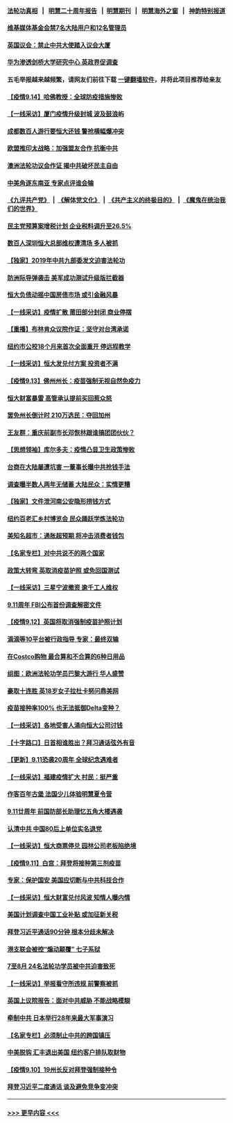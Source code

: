 #### [法轮功真相](https://github.com/gfw-breaker/truth/blob/master/README.md?t=0) &nbsp;&nbsp;|&nbsp;&nbsp; [明慧二十周年报告](https://github.com/gfw-breaker/mh-reports/blob/master/README.md?t=0) &nbsp;&nbsp;|&nbsp;&nbsp;[明慧期刊](https://github.com/gfw-breaker/mh-qikan) &nbsp;&nbsp;|&nbsp;&nbsp; [明慧海外之窗](https://github.com/gfw-breaker/mh-news/blob/master/README.md?t=0) &nbsp;&nbsp;|&nbsp;&nbsp; [神韵特别报道](https://github.com/gfw-breaker/mh-news/blob/master/shenyun.md?t=0)
#### [维基媒体基金会禁7名大陆用户和12名管理员](../pages/nf4514/n13234181.md?t=09150851) 
#### [英国议会：禁止中共大使踏入议会大厦](../pages/nf4514/n13234175.md?t=09150851) 
#### [华为渗透剑桥大学研究中心 英政界促调查](../pages/nf4514/n13233815.md?t=09150851) 
#### 五毛举报越来越频繁，请网友们前往下载 [一键翻墙软件](https://github.com/gfw-breaker/ssr-accounts)，并将此项目推荐给亲友
#### [【疫情9.14】哈佛教授：全球防疫措施惨败](../pages/nf4514/n13232904.md?t=09150851) 
#### [【一线采访】厦门疫情升级封城 波及鼓浪屿](../pages/nf4514/n13233108.md?t=09150851) 
#### [成都数百人游行要恒大还钱 警抢横幅爆冲突](../pages/nf4514/n13232765.md?t=09150851) 
#### [欧盟推印太战略：加强盟友合作 抗衡中共](../pages/nf4514/n13232853.md?t=09150851) 
#### [澳洲法轮功议会作证 揭中共破坏民主自由](../pages/nf4514/n13232192.md?t=09150851) 
#### [中美角逐东南亚 专家点评谁会输](../pages/nf4514/n13231700.md?t=09150851) 
#### [《九评共产党》](https://github.com/begood0513/9ping.md/blob/master/README.md) &nbsp;|&nbsp; [《解体党文化》](../../../../jtdwh.md/blob/master/README.md)  &nbsp;|&nbsp; [《共产主义的终极目的》](../../../../gczydzjmd.md/blob/master/README.md) &nbsp;|&nbsp; [《魔鬼在统治我们的世界》](../../../../mgztzwmdsj.md/blob/master/README.md) 
#### [民主党预算案增税计划 企业税料调升至26.5%](../pages/nf4514/n13231570.md?t=09150851) 
#### [数百人深圳恒大总部维权遭清场 多人被抓](../pages/nf4514/n13231523.md?t=09150851) 
#### [【独家】2019年中共九部委发文迫害法轮功](../pages/nf4514/n13228999.md?t=09150851) 
#### [防洲际导弹袭击 美军成功测试升级版拦截器](../pages/nf4514/n13231303.md?t=09150851) 
#### [恒大负债动摇中国房债市场 或引金融风暴](../pages/nf4514/n13227422.md?t=09150851) 
#### [【一线采访】疫情扩散 莆田部分封闭 商业停摆](../pages/nf4514/n13231162.md?t=09150851) 
#### [【重播】布林肯众议院作证：坚守对台湾承诺](../pages/nf4514/n13231243.md?t=09150851) 
#### [纽约市公校18个月来首次全面重开 停远程教学](../pages/nf4514/n13230599.md?t=09150851) 
#### [【一线采访】恒大发兑付方案 投资者不满](../pages/nf4514/n13229659.md?t=09150851) 
#### [【疫情9.13】佛州州长：疫苗强制无视自然免疫力](../pages/nf4514/n13229759.md?t=09150851) 
#### [恒大财富暴雷 高管承认提前买回惹众怒](../pages/nf4514/n13229104.md?t=09150851) 
#### [罢免州长倒计时 210万选民：夺回加州](../pages/nf4514/n13230573.md?t=09150851) 
#### [王友群：重庆前副市长邓恢林跟谁搞团团伙伙？](../pages/nf4514/n13228367.md?t=09150851) 
#### [【思想领袖】库尔多夫：疫情凸显卫生政策惨败](../pages/nf4514/n13187610.md?t=09150851) 
#### [台商在大陆屡遭坑害 一董事长曝中共抢钱手法](../pages/nf4514/n13228035.md?t=09150851) 
#### [调查曝半数人两年无储蓄 大陆民众：实情更糟](../pages/nf4514/n13228635.md?t=09150851) 
#### [【独家】文件泄河南公安隐形捞钱方式](../pages/nf4514/n13222817.md?t=09150851) 
#### [纽约百老汇乡村博览会 民众踊跃学炼法轮功](../pages/nf4514/n13222755.md?t=09150851) 
#### [美知名超市：通胀超预期 将冲击消费者钱包](../pages/nf4514/n13228447.md?t=09150851) 
#### [【名家专栏】对中共说不的两个国家](../pages/nf4514/n13227986.md?t=09150851) 
#### [政策大转弯 英取消疫苗护照 或免回国测试](../pages/nf4514/n13228113.md?t=09150851) 
#### [【一线采访】三星宁波撤资 逾千工人维权](../pages/nf4514/n13227780.md?t=09150851) 
#### [9.11周年 FBI公布首份调查解密文件](../pages/nf4514/n13228072.md?t=09150851) 
#### [【疫情9.12】英国将取消强制疫苗护照计划](../pages/nf4514/n13227763.md?t=09150851) 
#### [滴滴等10平台被行政指导 专家：最终双输](../pages/nf4514/n13227654.md?t=09150851) 
#### [在Costco购物 最合算和不合算的6种日用品](../pages/nf4514/n13223272.md?t=09150851) 
#### [组图：欧洲法轮功学员巴黎大游行 华人盛赞](../pages/nf4514/n13226971.md?t=09150851) 
#### [豪取十连胜 英18岁女子拉杜卡努问鼎美网](../pages/nf4514/n13227168.md?t=09150851) 
#### [疫苗接种率100% 也无法抵御Delta变种？](../pages/nf4514/n13227184.md?t=09150851) 
#### [【一线采访】各地受害人涌向恒大公司讨钱](../pages/nf4514/n13226974.md?t=09150851) 
#### [【十字路口】日首相谁胜出？拜习通话弦外有音](../pages/nf4514/n13226300.md?t=09150851) 
#### [【更新】9.11恐袭20周年 全球纪念遇难者](../pages/nf4514/n13226388.md?t=09150851) 
#### [【一线采访】福建疫情扩大 村民：挺严重](../pages/nf4514/n13226261.md?t=09150851) 
#### [作客百年古堡 法国少儿体验明慧夏令营](../pages/nf4514/n13224987.md?t=09150851) 
#### [9.11廿周年 前国防部长助理忆五角大楼遇袭](../pages/nf4514/n13226566.md?t=09150851) 
#### [认清中共 中国80后上单位实名退党](../pages/nf4514/n13225576.md?t=09150851) 
#### [【一线采访】恒大商票停兑 园林公司老板陷绝境](../pages/nf4514/n13226050.md?t=09150851) 
#### [【疫情9.11】白宫：拜登将接种第三剂疫苗](../pages/nf4514/n13226194.md?t=09150851) 
#### [专家：保护国安 美国应切断与中共科技合作](../pages/nf4514/n13225433.md?t=09150851) 
#### [【一线采访】恒大财富兑付风波 知情人曝内情](../pages/nf4514/n13225230.md?t=09150851) 
#### [美国计划调查中国工业补贴 或加征新关税](../pages/nf4514/n13225374.md?t=09150851) 
#### [拜登习近平通话90分钟 根本分歧未解决](../pages/nf4514/n13225300.md?t=09150851) 
#### [港支联会被控“煽动颠覆” 七子系狱](../pages/nf4514/n13225218.md?t=09150851) 
#### [7至8月 24名法轮功学员被中共迫害致死](../pages/nf4514/n13224163.md?t=09150851) 
#### [【一线采访】举报看守所违规 前警察被抓](../pages/nf4514/n13221359.md?t=09150851) 
#### [英国上议院报告：面对中共威胁 不能战略模糊](../pages/nf4514/n13224677.md?t=09150851) 
#### [牵制中共 日本举行28年来最大军事演习](../pages/nf4514/n13224927.md?t=09150851) 
#### [【名家专栏】必须制止中共的跨国镇压](../pages/nf4514/n13224394.md?t=09150851) 
#### [中美脱钩 汇丰退出美国 纽约客户排队取财物](../pages/nf4514/n13223477.md?t=09150851) 
#### [【疫情9.10】19州长反对拜登强制接种令](../pages/nf4514/n13224099.md?t=09150851) 
#### [拜登习近平二度通话 谈及避免竞争变冲突](../pages/nf4514/n13223382.md?t=09150851) 

----
#### [ >>> 更早内容 <<< ](../indexes/nf4514-earlier.md)
